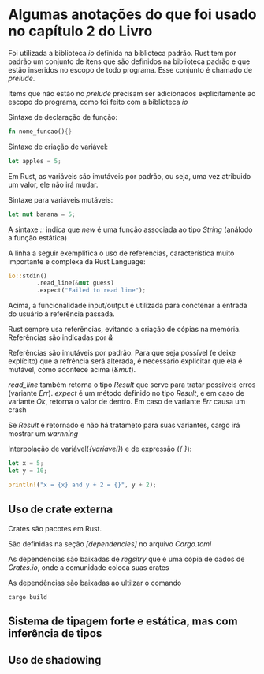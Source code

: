 # Algumas anotações do que foi usado no capítulo 2 do Livro

Foi utilizada a biblioteca *io* definida na biblioteca padrão. Rust tem por padrão um conjunto de itens que são definidos na biblioteca padrão e que estão inseridos no escopo de todo programa. Esse conjunto é chamado de *prelude*.

Items que não estão no *prelude* precisam ser adicionados explicitamente ao escopo do programa, como foi feito com a biblioteca *io*

Sintaxe de declaração de função:

``` Rust
fn nome_funcao(){}
```

Sintaxe de criação de variável:

``` Rust
let apples = 5;
```

Em Rust, as variáveis são imutáveis por padrão, ou seja, uma vez atribuido um valor, ele não irá mudar.

Sintaxe para variáveis mutáveis:

``` Rust
let mut banana = 5;
```

A sintaxe *::* indica que *new* é uma função associada ao tipo *String* (análodo a função estática)

A linha a seguir exemplifica o uso de referências, característica muito importante e complexa da Rust Language:

``` Rust
io::stdin()
        .read_line(&mut guess)
        .expect("Failed to read line");
```

Acima, a funcionalidade input/output é utilizada para conctenar a entrada do usuário à referência passada.

Rust sempre usa referências, evitando a criação de cópias na memória. Referências são indicadas por *&*

Referências são imutáveis por padrão. Para que seja possível (e deixe explícito) que a refrência será alterada, é necessário explicitar que ela é mutável, como acontece acima (*&mut*).

*read_line* também retorna o tipo *Result* que serve para tratar possíveis erros (variante *Err*). *expect* é um método definido no tipo *Result*, e em caso de variante *Ok*, retorna o valor de dentro. Em caso de variante *Err* causa um crash

Se *Result* é retornado e não há tratameto para suas variantes, cargo irá mostrar um *warnning*

Interpolação de variável(*{variavel}*) e de expressão (*{ }*):

``` Rust
let x = 5;
let y = 10;

println!("x = {x} and y + 2 = {}", y + 2);
```

## Uso de crate externa

Crates são pacotes em Rust.

São definidas na seção *[dependencies]* no arquivo *Cargo.toml*

As dependencias são baixadas de *regsitry* que é uma cópia de dados de *Crates.io*, onde a comunidade coloca suas crates

As dependências são baixadas ao ultilzar o comando

``` shel
cargo build
```


## Sistema de tipagem forte e estática, mas com inferência de tipos

## Uso de shadowing